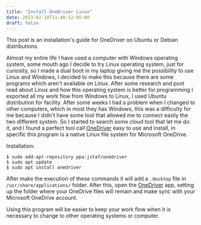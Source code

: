 ```yaml
---
title: "Install OneDriver Linux"
date: 2023-02-10T11:48:52-05:00
draft: false
---
```



This post is an installation's guide for OneDriver on Ubuntu or Debian distributions.

Almost my entire life I have used a computer with Windows operating system, some mouth ago I decide to try Linux operating system, just for curiosity, so I made a dual boot in my laptop giving me the possibility to use Linux and Windows, I decided to make this because there are some programs which aren't available on Linux. After some research and post read about Linux and how this operating system is better for programming I exported all my work flow from Windows to Linux, I used Ubuntu distribution for facility. After some weeks I had a problem when I changed to other computers, which in most they has Windows, this was a difficulty for me because I didn't have some tool that allowed me to connect easily the two different system. So I started to search some cloud tool that let me do it, and I found a perfect tool call [OneDriver](https://github.com/jstaf/onedriver#onedriver) easy to use and install, in specific this program is a native Linux file system for Microsoft OneDrive.

Installation:

``` 
$ sudo add-apt-repository ppa:jstaf/onedriver
$ sudo apt update
$ sudo apt install onedriver
```

After make the execution of these commands it will add a `.desktop` file in `/usr/share/applications/` folder. After this, open the [OneDriver](https://github.com/jstaf/onedriver#onedriver) app, setting up the folder where your OneDrive files will remain and make sync with your Microsoft OneDrive account.

Using this program will be easier to keep your work flow when it is necessary to change to other operating systems or computer.
